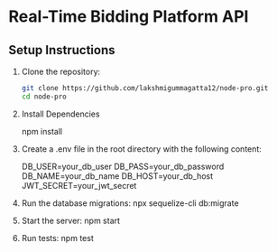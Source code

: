 # Real-Time Bidding Platform API

## Setup Instructions

1. Clone the repository:
   ```sh
   git clone https://github.com/lakshmigummagatta12/node-pro.git
   cd node-pro

2. Install Dependencies

    npm install

3. Create a .env file in the root directory with the following content:

    DB_USER=your_db_user
    DB_PASS=your_db_password
    DB_NAME=your_db_name
    DB_HOST=your_db_host
    JWT_SECRET=your_jwt_secret

4. Run the database migrations:
    npx sequelize-cli db:migrate

5. Start the server:
    npm start

6. Run tests:
     npm test

